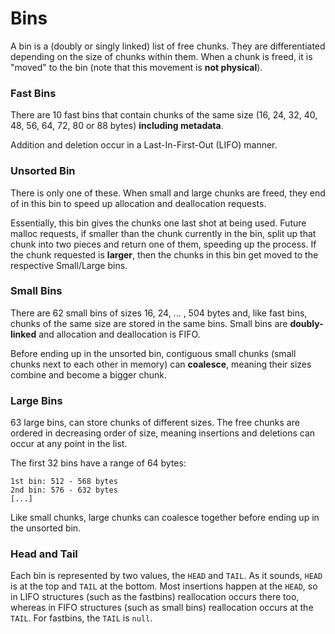 # Bins

A bin is a \(doubly or singly linked\) list of free chunks. They are differentiated depending on the size of chunks within them. When a chunk is freed, it is "moved" to the bin \(note that this movement is **not physical**\).

### Fast Bins

There are 10 fast bins that contain chunks of the same size \(16, 24, 32, 40, 48, 56, 64, 72, 80 or 88 bytes\) **including metadata**.

Addition and deletion occur in a Last-In-First-Out \(LIFO\) manner.

### Unsorted Bin

There is only one of these. When small and large chunks are freed, they end of in this bin to speed up allocation and deallocation requests.

Essentially, this bin gives the chunks one last shot at being used. Future malloc requests, if smaller than the chunk currently in the bin, split up that chunk into two pieces and return one of them, speeding up the process. If the chunk requested is **larger**, then the chunks in this bin get moved to the respective Small/Large bins.

### Small Bins

There are 62 small bins of sizes 16, 24, ... , 504 bytes and, like fast bins, chunks of the same size are stored in the same bins. Small bins are **doubly-linked** and allocation and deallocation is FIFO.

Before ending up in the unsorted bin, contiguous small chunks \(small chunks next to each other in memory\) can **coalesce**, meaning their sizes combine and become a bigger chunk.

### Large Bins

63 large bins, can store chunks of different sizes. The free chunks are ordered in decreasing order of size, meaning insertions and deletions can occur at any point in the list.

The first 32 bins have a range of 64 bytes:

```text
1st bin: 512 - 568 bytes
2nd bin: 576 - 632 bytes
[...]
```

Like small chunks, large chunks can coalesce together before ending up in the unsorted bin.

### Head and Tail

Each bin is represented by two values, the `HEAD` and `TAIL`. As it sounds, `HEAD` is at the top and `TAIL` at the bottom. Most insertions happen at the `HEAD`, so in LIFO structures \(such as the fastbins\) reallocation occurs there too, whereas in FIFO structures \(such as small bins\) reallocation occurs at the `TAIL`. For fastbins, the `TAIL` is `null`.

